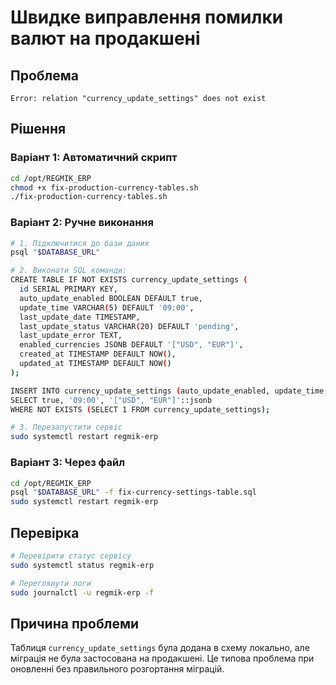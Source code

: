 # Швидке виправлення помилки валют на продакшені

## Проблема
```
Error: relation "currency_update_settings" does not exist
```

## Рішення

### Варіант 1: Автоматичний скрипт
```bash
cd /opt/REGMIK_ERP
chmod +x fix-production-currency-tables.sh
./fix-production-currency-tables.sh
```

### Варіант 2: Ручне виконання
```bash
# 1. Підключитися до бази даних
psql "$DATABASE_URL"

# 2. Виконати SQL команди:
CREATE TABLE IF NOT EXISTS currency_update_settings (
  id SERIAL PRIMARY KEY,
  auto_update_enabled BOOLEAN DEFAULT true,
  update_time VARCHAR(5) DEFAULT '09:00',
  last_update_date TIMESTAMP,
  last_update_status VARCHAR(20) DEFAULT 'pending',
  last_update_error TEXT,
  enabled_currencies JSONB DEFAULT '["USD", "EUR"]',
  created_at TIMESTAMP DEFAULT NOW(),
  updated_at TIMESTAMP DEFAULT NOW()
);

INSERT INTO currency_update_settings (auto_update_enabled, update_time, enabled_currencies)
SELECT true, '09:00', '["USD", "EUR"]'::jsonb
WHERE NOT EXISTS (SELECT 1 FROM currency_update_settings);

# 3. Перезапустити сервіс
sudo systemctl restart regmik-erp
```

### Варіант 3: Через файл
```bash
cd /opt/REGMIK_ERP
psql "$DATABASE_URL" -f fix-currency-settings-table.sql
sudo systemctl restart regmik-erp
```

## Перевірка
```bash
# Перевірити статус сервісу
sudo systemctl status regmik-erp

# Переглянути логи
sudo journalctl -u regmik-erp -f
```

## Причина проблеми
Таблиця `currency_update_settings` була додана в схему локально, але міграція не була застосована на продакшені. Це типова проблема при оновленні без правильного розгортання міграцій.